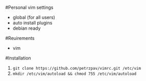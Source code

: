 #Personal vim settings

- global (for all users)
- auto install plugins
- debian ready

#Reuirements

- vim

#Installation

1. `git clone https://github.com/petrzpav/vimrc.git /etc/vim`
1. `mkdir /etc/vim/autoload && chmod 755 /etc/vim/autoload`

